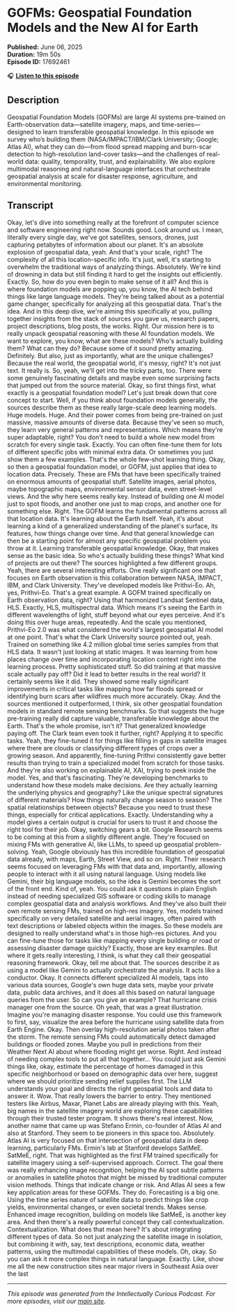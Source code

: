 # GOFMs: Geospatial Foundation Models and the New AI for Earth

**Published:** June 06, 2025  
**Duration:** 19m 50s  
**Episode ID:** 17692461

🎧 **[Listen to this episode](https://intellectuallycurious.buzzsprout.com/2529712/episodes/17692461-gofms-geospatial-foundation-models-and-the-new-ai-for-earth)**

## Description

Geospatial Foundation Models (GOFMs) are large AI systems pre-trained on Earth-observation data—satellite imagery, maps, and time-series—designed to learn transferable geospatial knowledge. In this episode we survey who’s building them (NASA/IMPACT/IBM/Clark University; Google; Atlas AI), what they can do—from flood spread mapping and burn-scar detection to high-resolution land-cover tasks—and the challenges of real-world data: quality, temporality, trust, and explainability. We also explore multimodal reasoning and natural-language interfaces that orchestrate geospatial analysis at scale for disaster response, agriculture, and environmental monitoring.

## Transcript

Okay, let's dive into something really at the forefront of computer science and software engineering right now. Sounds good. Look around us. I mean, literally every single day, we've got satellites, sensors, drones, just capturing petabytes of information about our planet. It's an absolute explosion of geospatial data, yeah. And that's your scale, right? The complexity of all this location-specific info. It's just, well, it's starting to overwhelm the traditional ways of analyzing things. Absolutely. We're kind of drowning in data but still finding it hard to get the insights out efficiently. Exactly. So, how do you even begin to make sense of it all? And this is where foundation models are popping up, you know, the AI tech behind things like large language models. They're being talked about as a potential game changer, specifically for analyzing all this geospatial data. That's the idea. And in this deep dive, we're aiming this specifically at you, pulling together insights from the stack of sources you gave us, research papers, project descriptions, blog posts, the works. Right. Our mission here is to really unpack geospatial reasoning with these AI foundation models. We want to explore, you know, what are these models? Who's actually building them? What can they do? Because some of it sound pretty amazing. Definitely. But also, just as importantly, what are the unique challenges? Because the real world, the geospatial world, it's messy, right? It's not just text. It really is. So, yeah, we'll get into the tricky parts, too. There were some genuinely fascinating details and maybe even some surprising facts that jumped out from the source material. Okay, so first things first, what exactly is a geospatial foundation model? Let's just break down that core concept to start. Well, if you think about foundation models generally, the sources describe them as these really large-scale deep learning models. Huge models. Huge. And their power comes from being pre-trained on just massive, massive amounts of diverse data. Because they've seen so much, they learn very general patterns and representations. Which means they're super adaptable, right? You don't need to build a whole new model from scratch for every single task. Exactly. You can often fine-tune them for lots of different specific jobs with minimal extra data. Or sometimes you just show them a few examples. That's the whole few-shot learning thing. Okay, so then a geospatial foundation model, or GOFM, just applies that idea to location data. Precisely. These are FMs that have been specifically trained on enormous amounts of geospatial stuff. Satellite images, aerial photos, maybe topographic maps, environmental sensor data, even street-level views. And the why here seems really key. Instead of building one AI model just to spot floods, and another one just to map crops, and another one for something else. Right. The GOFM learns the fundamental patterns across all that location data. It's learning about the Earth itself. Yeah, it's about learning a kind of a generalized understanding of the planet's surface, its features, how things change over time. And that general knowledge can then be a starting point for almost any specific geospatial problem you throw at it. Learning transferable geospatial knowledge. Okay, that makes sense as the basic idea. So who's actually building these things? What kind of projects are out there? The sources highlighted a few different groups. Yeah, there are several interesting efforts. One really significant one that focuses on Earth observation is this collaboration between NASA, IMPACT, IBM, and Clark University. They've developed models like Prithvi-Eo. Ah, yes, Prithvi-Eo. That's a great example. A GOFM trained specifically on Earth observation data, right? Using that harmonized Landsat Sentinel data, HLS. Exactly, HLS, multispectral data. Which means it's seeing the Earth in different wavelengths of light, stuff beyond what our eyes perceive. And it's doing this over huge areas, repeatedly. And the scale you mentioned, Prithvi-Eo 2.0 was what considered the world's largest geospatial AI model at one point. That's what the Clark University source pointed out, yeah. Trained on something like 4.2 million global time series samples from that HLS data. It wasn't just looking at static images. It was learning from how places change over time and incorporating location context right into the learning process. Pretty sophisticated stuff. So did training at that massive scale actually pay off? Did it lead to better results in the real world? It certainly seems like it did. They showed some really significant improvements in critical tasks like mapping how far floods spread or identifying burn scars after wildfires much more accurately. Okay. And the sources mentioned it outperformed, I think, six other geospatial foundation models in standard remote sensing benchmarks. So that suggests the huge pre-training really did capture valuable, transferable knowledge about the Earth. That's the whole promise, isn't it? That generalized knowledge paying off. The Clark team even took it further, right? Applying it to specific tasks. Yeah, they fine-tuned it for things like filling in gaps in satellite images where there are clouds or classifying different types of crops over a growing season. And apparently, fine-tuning Prithvi consistently gave better results than trying to train a specialized model from scratch for those tasks. And they're also working on explainable AI, XAI, trying to peek inside the model. Yes, and that's fascinating. They're developing benchmarks to understand how these models make decisions. Are they actually learning the underlying physics and geography? Like the unique spectral signatures of different materials? How things naturally change season to season? The spatial relationships between objects? Because you need to trust these things, especially for critical applications. Exactly. Understanding why a model gives a certain output is crucial for users to trust it and choose the right tool for their job. Okay, switching gears a bit. Google Research seems to be coming at this from a slightly different angle. They're focused on mixing FMs with generative AI, like LLMs, to speed up geospatial problem-solving. Yeah, Google obviously has this incredible foundation of geospatial data already, with maps, Earth, Street View, and so on. Right. Their research seems focused on leveraging FMs with that data and, importantly, allowing people to interact with it all using natural language. Using models like Gemini, their big language models, so the idea is Gemini becomes the sort of the front end. Kind of, yeah. You could ask it questions in plain English instead of needing specialized GIS software or coding skills to manage complex geospatial data and analysis workflows. And they've also built their own remote sensing FMs, trained on high-res imagery. Yes, models trained specifically on very detailed satellite and aerial images, often paired with text descriptions or labeled objects within the images. So these models are designed to really understand what's in those high-res pictures. And you can fine-tune those for tasks like mapping every single building or road or assessing disaster damage quickly? Exactly, those are key examples. But where it gets really interesting, I think, is what they call their geospatial reasoning framework. Okay, tell me about that. The sources describe it as using a model like Gemini to actually orchestrate the analysis. It acts like a conductor. Okay. It connects different specialized AI models, taps into various data sources, Google's own huge data sets, maybe your private data, public data archives, and it does all this based on natural language queries from the user. So can you give an example? That hurricane crisis manager one from the source. Oh yeah, that was a great illustration. Imagine you're managing disaster response. You could use this framework to first, say, visualize the area before the hurricane using satellite data from Earth Engine. Okay. Then overlay high-resolution aerial photos taken after the storm. The remote sensing FMs could automatically detect damaged buildings or flooded zones. Maybe you pull in predictions from their Weather Next AI about where flooding might get worse. Right. And instead of needing complex tools to put all that together... You could just ask Gemini things like, okay, estimate the percentage of homes damaged in this specific neighborhood or based on demographic data over here, suggest where we should prioritize sending relief supplies first. The LLM understands your goal and directs the right geospatial tools and data to answer it. Wow. That really lowers the barrier to entry. They mentioned testers like Airbus, Maxar, Planet Labs are already playing with this. Yeah, big names in the satellite imagery world are exploring these capabilities through their trusted tester program. It shows there's real interest. Now, another name that came up was Stefano Ermin, co-founder of Atlas AI and also at Stanford. They seem to be pioneers in this space too. Absolutely. Atlas AI is very focused on that intersection of geospatial data in deep learning, particularly FMs. Ermin's lab at Stanford develops SatMeE. SatMeE, right. That was highlighted as the first FM trained specifically for satellite imagery using a self-supervised approach. Correct. The goal there was really enhancing image recognition, helping the AI spot subtle patterns or anomalies in satellite photos that might be missed by traditional computer vision methods. Things that indicate change or risk. And Atlas AI sees a few key application areas for these GOFMs. They do. Forecasting is a big one. Using the time series nature of satellite data to predict things like crop yields, environmental changes, or even societal trends. Makes sense. Enhanced image recognition, building on models like SatMeE, is another key area. And then there's a really powerful concept they call contextualization. Contextualization. What does that mean here? It's about integrating different types of data. So not just analyzing the satellite image in isolation, but combining it with, say, text descriptions, economic data, weather patterns, using the multimodal capabilities of these models. Oh, okay. So you can ask it more complex things in natural language. Exactly. Like, show me all the new construction sites near major rivers in Southeast Asia over the last

---
*This episode was generated from the Intellectually Curious Podcast. For more episodes, visit our [main site](https://intellectuallycurious.buzzsprout.com).*

